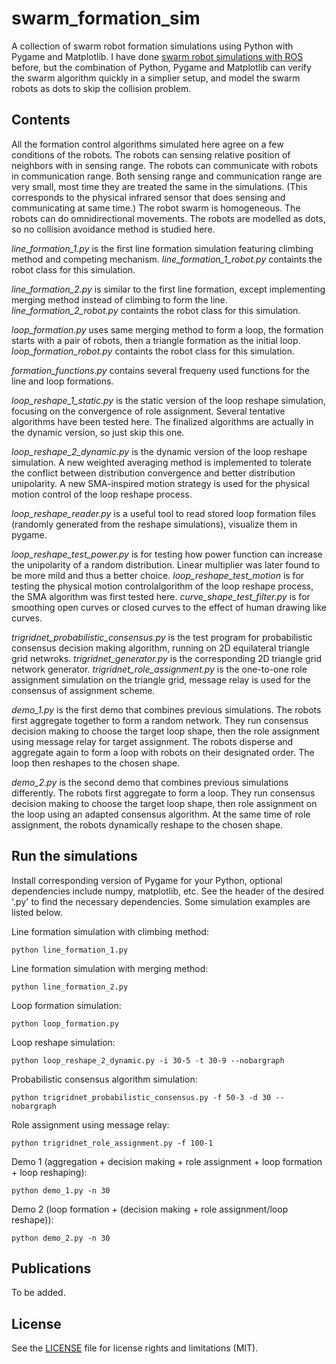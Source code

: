 # swarm_formation_sim
A collection of swarm robot formation simulations using Python with Pygame and Matplotlib. I have done [swarm robot simulations with ROS](https://github.com/yangliu28/swarm_robot_ros_sim.git) before, but the combination of Python, Pygame and Matplotlib can verify the swarm algorithm quickly in a simplier setup, and model the swarm robots as dots to skip the collision problem.

## Contents
All the formation control algorithms simulated here agree on a few conditions of the robots. The robots can sensing relative position of neighbors with in sensing range. The robots can communicate with robots in communication range. Both sensing range and communication range are very small, most time they are treated the same in the simulations. (This corresponds to the physical infrared sensor that does sensing and communicating at same time.) The robot swarm is homogeneous. The robots can do omnidirectional movements. The robots are modelled as dots, so no collision avoidance method is studied here.

*line_formation_1.py* is the first line formation simulation featuring climbing method and competing mechanism. *line_formation_1_robot.py* containts the robot class for this simulation.

*line_formation_2.py* is similar to the first line formation, except implementing merging method instead of climbing to form the line. *line_formation_2_robot.py* containts the robot class for this simulation.

*loop_formation.py* uses same merging method to form a loop, the formation starts with a pair of robots, then a triangle formation as the initial loop. *loop_formation_robot.py* containts the robot class for this simulation.

*formation_functions.py* contains several frequeny used functions for the line and loop formations.

*loop_reshape_1_static.py* is the static version of the loop reshape simulation, focusing on the convergence of role assignment. Several tentative algorithms have been tested here. The finalized algorithms are actually in the dynamic version, so just skip this one.

*loop_reshape_2_dynamic.py* is the dynamic version of the loop reshape simulation. A new weighted averaging method is implemented to tolerate the conflict between distribution convergence and better distribution unipolarity. A new SMA-inspired motion strategy is used for the physical motion control of the loop reshape process.

*loop_reshape_reader.py* is a useful tool to read stored loop formation files (randomly generated from the reshape simulations), visualize them in pygame.

*loop_reshape_test_power.py* is for testing how power function can increase the unipolarity of a random distribution. Linear multiplier was later found to be more mild and thus a better choice. *loop_reshape_test_motion* is for testing the physical motion controlalgorithm of the loop reshape process, the SMA algorithm was first tested here. *curve_shape_test_filter.py* is for smoothing open curves or closed curves to the effect of human drawing like curves.

*trigridnet_probabilistic_consensus.py* is the test program for probabilistic consensus decision making algorithm, running on 2D equilateral triangle grid netwroks. *trigridnet_generator.py* is the corresponding 2D triangle grid network generator. *trigridnet_role_assignment.py* is the one-to-one role assignment simulation on the triangle grid, message relay is used for the consensus of assignment scheme.

*demo_1.py* is the first demo that combines previous simulations. The robots first aggregate together to form a random network. They run consensus decision making to choose the target loop shape, then the role assignment using message relay for target assignment. The robots disperse and aggregate again to form a loop with robots on their designated order. The loop then reshapes to the chosen shape.

*demo_2.py* is the second demo that combines previous simulations differently. The robots first aggregate to form a loop. They run consensus decision making to choose the target loop shape, then role assignment on the loop using an adapted consensus algorithm. At the same time of role assignment, the robots dynamically reshape to the chosen shape.

## Run the simulations
Install corresponding version of Pygame for your Python, optional dependencies include numpy, matplotlib, etc. See the header of the desired '.py' to find the necessary dependencies. Some simulation examples are listed below.

Line formation simulation with climbing method:

`python line_formation_1.py`

Line formation simulation with merging method:

`python line_formation_2.py`

Loop formation simulation:

`python loop_formation.py`

Loop reshape simulation:

`python loop_reshape_2_dynamic.py -i 30-5 -t 30-9 --nobargraph`

Probabilistic consensus algorithm simulation:

`python trigridnet_probabilistic_consensus.py -f 50-3 -d 30 --nobargraph`

Role assignment using message relay:

`python trigridnet_role_assignment.py -f 100-1`

Demo 1 (aggregation + decision making + role assignment + loop formation + loop reshaping):

`python demo_1.py -n 30`

Demo 2 (loop formation + (decision making + role assignment/loop reshape)):

`python demo_2.py -n 30`

## Publications

To be added.

## License
See the [LICENSE](LICENSE.md) file for license rights and limitations (MIT).


